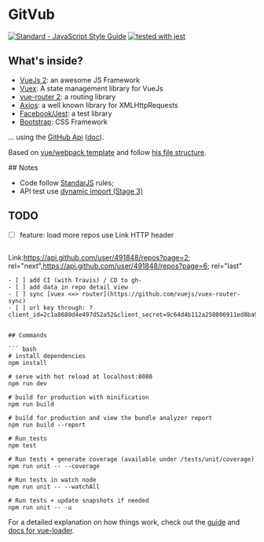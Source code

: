# GitVub

[![Standard - JavaScript Style Guide](https://img.shields.io/badge/code_style-standard-brightgreen.svg)](https://standardjs.com) [![tested with jest](https://img.shields.io/badge/tested_with-jest-99424f.svg)](https://github.com/facebook/jest)


## What's inside?

* [VueJs 2](https://vuejs.org/): an awesome JS Framework
* [Vuex](https://vuex.vuejs.org/en/): A state management library for VueJs
* [vue-router 2](https://router.vuejs.org/en/): a routing library
* [Axios](https://github.com/mzabriskie/axios): a well known library for XMLHttpRequests
* [Facebook/Jest](https://facebook.github.io/jest/): a test library
* [Bootstrap](http://getbootstrap.com/docs/4.0/getting-started/introduction/): CSS Framework

... using the [GitHub Api](https://api.github.com/) ([doc](https://developer.github.com/v3)).

Based on [vue/webpack template](https://github.com/vuejs-templates/webpack) and follow [his file structure](http://vuejs-templates.github.io/webpack/structure.html).


## Notes

* Code follow [StandarJS](https://standardjs.com/) rules;
* API test use [dynamic import (Stage 3)](https://github.com/tc39/proposal-dynamic-import)

## TODO

- [ ] feature: load more repos use Link HTTP header
  ```
Link:<https://api.github.com/user/491848/repos?page=2>; rel="next",<https://api.github.com/user/491848/repos?page=6>; rel="last"
  ```
- [ ] add CI (with Travis) / CD to gh-
- [ ] add data in repo detail view
- [ ] sync [vuex <=> router](https://github.com/vuejs/vuex-router-sync)
- [ ] url key through: ?client_id=2c1a8680d4e497d52a52&client_secret=9c64d4b112a250806911ed8ba9c3a76e1afbfab2


## Commands

``` bash
# install dependencies
npm install

# serve with hot reload at localhost:8080
npm run dev

# build for production with minification
npm run build

# build for production and view the bundle analyzer report
npm run build --report

# Run tests
npm test

# Run tests + generate coverage (available under /tests/unit/coverage)
npm run unit -- --coverage

# Run tests in watch node
npm run unit -- --watchAll

# Run tests + update snapshots if needed
npm run unit -- -u
```

For a detailed explanation on how things work, check out the [guide](http://vuejs-templates.github.io/webpack/) and [docs for vue-loader](http://vuejs.github.io/vue-loader).
